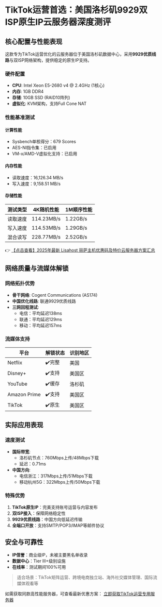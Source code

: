 # TikTok运营首选：美国洛杉矶9929双ISP原生IP云服务器深度测评

## 核心配置与性能表现
这款专为TikTok运营优化的云服务器位于美国洛杉矶数据中心，采用**9929优质线路**与双ISP网络架构，提供稳定的原生IP支持。

### 硬件配置
- **CPU**: Intel Xeon E5-2680 v4 @ 2.4GHz (1核心)
- **内存**: 1GB DDR4
- **存储**: 10GB SSD (RAID10阵列)
- **虚拟化**: KVM架构，支持Full Cone NAT

### 性能基准测试
#### 计算性能
- Sysbench单核得分：679 Scores
- AES-NI指令集：已启用
- VM-x/AMD-V虚拟化支持：已启用

#### 内存性能
- 读取速度：16,126.34 MB/s
- 写入速度：9,158.51 MB/s

#### 存储性能
| 测试类型       | 4K随机性能 | 1M顺序性能 |
|----------------|------------|------------|
| 读取速度       | 114.23MB/s | 1.22GB/s   |
| 写入速度       | 114.53MB/s | 1.29GB/s   |
| 混合读写       | 228.77MB/s | 2.52GB/s   |

👉 [【点击查看】2025年最新 Lisahost 丽萨主机优惠码及特价云服务器方案汇总](https://bit.ly/lisazhuji)

## 网络质量与流媒体解锁
### 网络拓扑优势
- **骨干网络**: Cogent Communications (AS174)
- **中国优化线路**: 联通9929优质线路
- **三网回程测试**:
  - 电信：平均延迟138ms
  - 联通：平均延迟129ms
  - 移动：平均延迟157ms

### 流媒体支持
| 平台        | 解锁状态 | 识别地区 |
|-------------|----------|----------|
| Netflix     | ✔️完整   | 美国     |
| Disney+     | ✔️支持   | 美国区   |
| YouTube     | ✔️缓存   | 洛杉矶   |
| Amazon Prime| ✔️支持   | 美国区   |
| TikTok      | ✔️原生   | 美国区   |

## 实际应用表现
### 速度测试
- **国际带宽**:
  - 洛杉矶节点：760Mbps上传/48Mbps下载
  - 延迟：0.71ms
- **中国方向**:
  - 电信浙江：317Mbps上传/51Mbps下载
  - 移动杭州5G：322Mbps上传/50Mbps下载

### 特殊优势
1. **TikTok原生IP**：完美支持账号运营与内容发布
2. **双ISP接入**：保障网络稳定性
3. **9929优质线路**：中国方向低延迟传输
4. **全端口开放**：支持SMTP/POP3/IMAP等邮件协议

## 安全与可靠性
- **IP信誉**：商业级IP，未被主要黑名单收录
- **数据中心**：Tier III+级别设施
- **在线率**：测试期间100%可用

> 适合场景：TikTok矩阵运营、跨境电商独立站、海外社交媒体管理、国际流媒体观看等

如需获取同款高性能服务器，可查看最新优惠方案：
[立即获取TikTok运营专用服务器](https://bit.ly/lisazhuji)